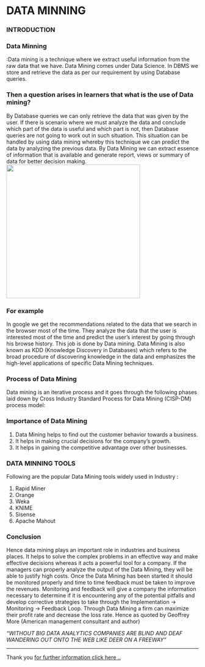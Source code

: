 # DATA MINNING
### INTRODUCTION<br>
### Data Minning
:Data mining is a technique where we extract useful information from the raw data that we have. Data
Mining comes under Data Science. In DBMS we store and retrieve the data as per our requirement
by using Database queries.<br>
### Then a question arises in learners that what is the use of Data mining?<br>
By Database queries we can only retrieve the data that was given by the user. If there is scenario
where we must analyze the data and conclude which part of the data is useful and which part is not,
then Database queries are not going to work out in such situation. This situation can be handled by
using data mining whereby this technique we can predict the data by analyzing the previous data. By
Data Mining we can extract essence of information that is available and generate report, views or
summary of data for better decision making.
<img src="https://www.wideskills.com/sites/default/files/subjects/Data%20Mining%20Tutorial/04/image1.jpeg" width="350">
### For example 
In google we get the recommendations related to the data that we search in the browser
most of the time. They analyze the data that the user is interested most of the time and predict the
user’s interest by going through his browse history. This job is done by Data mining. Data Mining
is also known as KDD (Knowledge Discovery in Databases) which refers to the broad procedure of
discovering knowledge in the data and emphasizes the high-level applications of specific Data
Mining techniques.<br>
### Process of Data Mining
Data mining is an iterative process and it goes through the following phases laid down by Cross
Industry Standard Process for Data Mining (CISP-DM) process model:
### Importance of Data Mining 
1. Data Mining helps to find out the customer behavior towards a business.
2. It helps in making crucial decisions for the company’s growth.
3. It helps in gaining the competitive advantage over other businesses.
### DATA MINNING TOOLS
Following are the popular Data Mining tools widely used in Industry :
1. Rapid Miner
2. Orange
3. Weka
4. KNIME
5. Sisense
6. Apache Mahout
### Conclusion
Hence data mining plays an important role in industries and business places. It helps to solve the
complex problems in an effective way and make effective decisions whereas it acts a powerful tool
for a company. If the managers can properly analyze the output of the Data Mining, they will be 
able to justify high costs. Once the Data Mining has been started it should be monitored properly
and time to time feedback must be taken to improve the revenues. Monitoring and feedback will
give a company the information necessary to determine if it is encountering any of the potential
pitfalls and develop corrective strategies to take through the Implementation → Monitoring →
Feedback Loop. Through Data Mining a firm can maximize their profit rate and decrease the loss
rate. Hence as quoted by Geoffrey More (American management consultant and author)

 *“WITHOUT BIG DATA ANALYTICS COMPANIES ARE BLIND AND DEAF<br>
 WANDERING OUT ONTO THE WEB LIKE DEER ON A FREEWAY”*
 
 ---
 Thank you
 [for further information click here ..](https://www.ibm.com/support/knowledgecenter/SSEPGG_11.1.0/com.ibm.im.overview.doc/c_im_benefits.html?view=embed)
 



